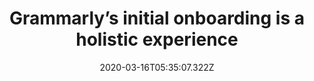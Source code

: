 ﻿---
title: "Grammarly’s initial onboarding is a holistic experience"
description: "Grammarly prompts the users with a product tour modal that is skippable, and if the users choose to start a quick tour, they can work on a demo document and learn the tool through hotspots and tooltips."
popupImage: "/assets/onboardings/grammarly-initial-onboarding-1.png"
popupImageAlt: Grammarly product tour modal that skippable - 1
popupImage2: "/assets/onboardings/grammarly-initial-onboarding-2.gif"
popupImage2Alt: Grammarly product tour modal that skippable - 2
date: "2020-03-16T05:35:07.322Z"
category: 2
product: 1
bullets:
    - title: "✅ <b>Quick and simple</b> : Grammarly’s quick tour really is quick but it succeeds in giving the appropriate amount of initial information. This is done by tooltips that are opened through hotspots, giving the user the lead.<br>
                ✅ <b>Demo environment</b> : In Grammarly’s case, a demo environment comes in really handy. In a user document it may not be possible to showcase all Grammarly features. But thanks to a demo document, users can see a holistic view of Grammarly.<br>
                ✅ <b>Skip the tour</b> : Skipping a tour should always be an option and Grammarly knows that. This is especially important for Grammarly’s case since there may be users already familiar with it.<br>"
    
---
